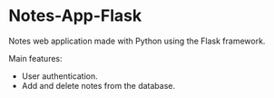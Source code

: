 # Notes-App-Flask

Notes web application made with Python using the Flask framework.

Main features:

  - User authentication.
  - Add and delete notes from the database.

